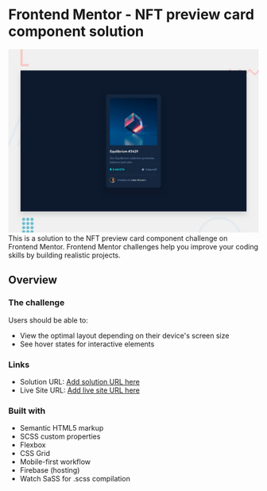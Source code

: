 # Frontend Mentor - NFT preview card component solution

![NFT preview card component challenge on Frontend Mentor](./design/desktop-preview.jpg) This is a solution to the NFT preview card component challenge on Frontend Mentor. Frontend Mentor challenges help you improve your coding skills by building realistic projects. 

## Overview

### The challenge

Users should be able to:

- View the optimal layout depending on their device's screen size
- See hover states for interactive elements

### Links

- Solution URL: [Add solution URL here](https://your-solution-url.com)
- Live Site URL: [Add live site URL here](https://your-live-site-url.com)

### Built with

- Semantic HTML5 markup
- SCSS custom properties
- Flexbox
- CSS Grid
- Mobile-first workflow
- Firebase (hosting)
- Watch SaSS for .scss compilation